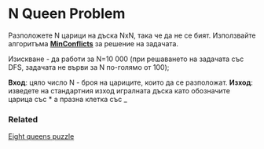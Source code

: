 # N Queen Problem

Разположете N царици на дъска NxN, така че да не се бият.
Използвайте алгоритъма **[MinConflicts](https://en.wikipedia.org/wiki/Min-conflicts_algorithm)** за решение на задачата.

Изискване - да работи за N=10 000 (при решаването на задачата със DFS, задачата не върви за N по-голямо от 100);

**Вход**: цяло число N - броя на цариците, които да се разположат.
**Изход**: изведете на стандартния изход игралната дъска като обозначите царица със * а празна клетка със _

### Related
[Eight queens puzzle](https://en.wikipedia.org/wiki/Eight_queens_puzzle)
